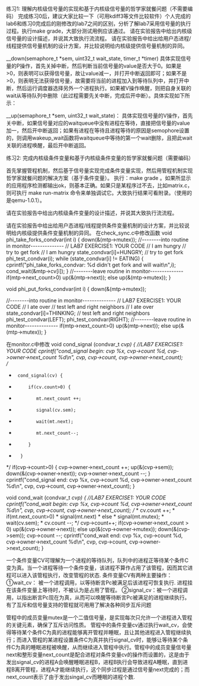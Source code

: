 ﻿
练习1: 理解内核级信号量的实现和基于内核级信号量的哲学家就餐问题（不需要编码）
完成练习0后，建议大家比较一下（可用kdiff3等文件比较软件）个人完成的lab6和练习0完成后的刚修改的lab7之间的区别，分析了解lab7采用信号量的执行过程。执行make grade，大部分测试用例应该通过。
请在实验报告中给出内核级信号量的设计描述，并说其大致执行流流程。
请在实验报告中给出给用户态进程/线程提供信号量机制的设计方案，并比较说明给内核级提供信号量机制的异同。

__down(semaphore_t *sem, uint32_t wait_state, timer_t *timer)
具体实现信号量的P操作，首先关掉中断，然后判断当前信号量的value是否大于0。如果是>0，则表明可以获得信号量，故让value减一，并打开中断返回即可；如果不是>0，则表明无法获得信号量，故需要将当前的进程加入到等待队列中，并打开中断，然后运行调度器选择另外一个进程执行。如果被V操作唤醒，则把自身关联的wait从等待队列中删除（此过程需要先关中断，完成后开中断）。具体实现如下所示：

__up(semaphore_t *sem, uint32_t wait_state)：
具体实现信号量的V操作，首先关中断，如果信号量对应的waitqueue中没有进程在等待，直接把信号量的value加一，然后开中断返回；如果有进程在等待且进程等待的原因是semophore设置的，则调用wakeup_wait函数将waitqueue中等待的第一个wait删除，且把此wait关联的进程唤醒，最后开中断返回。



练习2: 完成内核级条件变量和基于内核级条件变量的哲学家就餐问题（需要编码）

首先掌握管程机制，然后基于信号量实现完成条件变量实现，然后用管程机制实现哲学家就餐问题的解决方案（基于条件变量）。
执行：make grade 。如果所显示的应用程序检测都输出ok，则基本正确。如果只是某程序过不去，比如matrix.c，则可执行 make run-matrix 命令来单独调试它。大致执行结果可看附录。（使用的是qemu-1.0.1）。

请在实验报告中给出内核级条件变量的设计描述，并说其大致执行流流程。

请在实验报告中给出给用户态进程/线程提供条件变量机制的设计方案，并比较说明给内核级提供条件变量机制的异同。
在check_sync.c中修改函数
void phi_take_forks_condvar(int i) {
     down(&(mtp->mutex));
//--------into routine in monitor--------------
     // LAB7 EXERCISE1: YOUR CODE
     // I am hungry
     // try to get fork
      // I am hungry
      state_condvar[i]=HUNGRY; 
      // try to get fork
      phi_test_condvar(i); 
      while (state_condvar[i] != EATING) {
          cprintf("phi_take_forks_condvar: %d didn't get fork and will wait\n",i);
          cond_wait(&mtp->cv[i]);
      }
//--------leave routine in monitor--------------
      if(mtp->next_count>0)
         up(&(mtp->next));
      else
         up(&(mtp->mutex));
}

void phi_put_forks_condvar(int i) {
     down(&(mtp->mutex));

//--------into routine in monitor--------------
     // LAB7 EXERCISE1: YOUR CODE
     // I ate over
     // test left and right neighbors
      // I ate over 
      state_condvar[i]=THINKING;
      // test left and right neighbors
      phi_test_condvar(LEFT);
      phi_test_condvar(RIGHT);
//--------leave routine in monitor--------------
     if(mtp->next_count>0)
        up(&(mtp->next));
     else
        up(&(mtp->mutex));
}


在monitor.c中修改
void 
cond_signal (condvar_t *cvp) {
   //LAB7 EXERCISE1: YOUR CODE
   cprintf("cond_signal begin: cvp %x, cvp->count %d, cvp->owner->next_count %d\n", cvp, cvp->count, cvp->owner->next_count);  
  /*
   *      cond_signal(cv) {
   *          if(cv.count>0) {
   *             mt.next_count ++;
   *             signal(cv.sem);
   *             wait(mt.next);
   *             mt.next_count--;
   *          }
   *       }
   */
     if(cvp->count>0) {
        cvp->owner->next_count ++;
        up(&(cvp->sem));
        down(&(cvp->owner->next));
        cvp->owner->next_count --;
      }
   cprintf("cond_signal end: cvp %x, cvp->count %d, cvp->owner->next_count %d\n", cvp, cvp->count, cvp->owner->next_count);
}

void
cond_wait (condvar_t *cvp) {
    //LAB7 EXERCISE1: YOUR CODE
    cprintf("cond_wait begin:  cvp %x, cvp->count %d, cvp->owner->next_count %d\n", cvp, cvp->count, cvp->owner->next_count);
   /*
    *         cv.count ++;
    *         if(mt.next_count>0)
    *            signal(mt.next)
    *         else
    *            signal(mt.mutex);
    *         wait(cv.sem);
    *         cv.count --;
    */
      cvp->count++;
      if(cvp->owner->next_count > 0)
         up(&(cvp->owner->next));
      else
         up(&(cvp->owner->mutex));
      down(&(cvp->sem));
      cvp->count --;
    cprintf("cond_wait end:  cvp %x, cvp->count %d, cvp->owner->next_count %d\n", cvp, cvp->count, cvp->owner->next_count);
}

一个条件变量CV可理解为一个进程的等待队列，队列中的进程正等待某个条件C变为真。当一个进程等待一个条件变量，该进程不算作占用了该管程，因而其它进程可以进入该管程执行，改变管程的状态.
条件变量CV有两种主要操作：
①wait_cv： 被一个进程调用，以等待断言Pc被满足后该进程可恢复执行. 进程挂在该条件变量上等待时，不被认为是占用了管程。
②signal_cv：被一个进程调用，以指出断言Pc现在为真，从而可以唤醒等待断言Pc被满足的进程继续执行。
有了互斥和信号量支持的管程就可用用了解决各种同步互斥问题

管程中的成员变量mutex是一个二值信号量，是实现每次只允许一个进程进入管程的关键元素，确保了互斥访问性质。
管程中的条件变量cv通过执行wait_cv，会使得等待某个条件C为真的进程能够离开管程并睡眠，且让其他进程进入管程继续执行；而进入管程的某进程设置条件C为真并执行signal_cv时，能够让等待某个条件C为真的睡眠进程被唤醒，从而继续进入管程中执行。管程中的成员变量信号量next和整形变量next_count是配合进程对条件变量cv的操作而设置的，这是由于发出signal_cv的进程A会唤醒睡眠进程B，进程B执行会导致进程A睡眠，直到进程B离开管程，进程A才能继续执行，这个同步过程是通过信号量next完成的；而next_count表示了由于发出singal_cv而睡眠的进程个数.


  